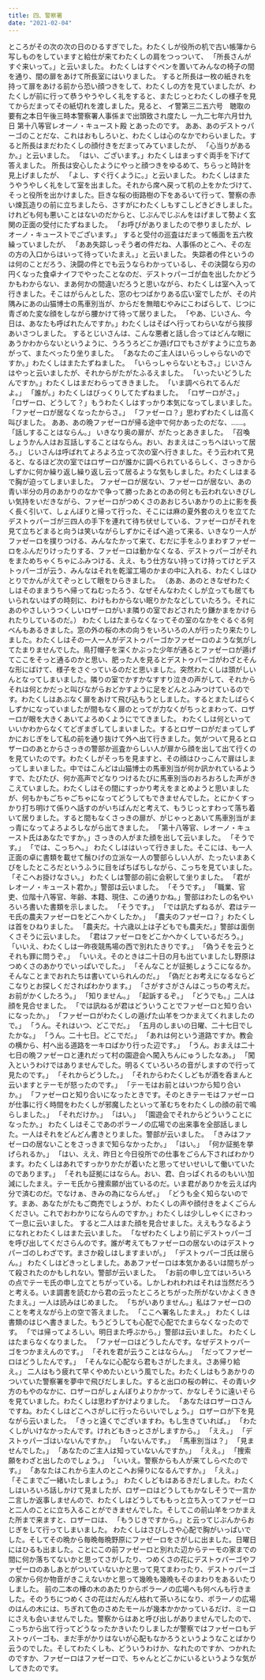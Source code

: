 ```yaml
---
title: 四、警察署
date: "2021-02-04"
---
```

ところがその次の次の日のひるすぎでした。わたくしが役所の机で古い帳簿から写しものをしていますと給仕が来てわたくしの肩をつっついて、
「所長さんがすぐ来いって。」と云いました。
わたくしはすぐペンを置いてみんなの椅子の間を通り、間の扉をあけて所長室にはいりました。
すると所長は一枚の紙きれを持って扉をあける前から恐い顔つきをして、わたくしの方を見ていましたが、わたくしが前に行って恭うやうやしく礼をすると、またじっとわたくしの様子を見てからだまってその紙切れを渡しました。見ると、
イ警第三二五六号　聴取の要有之本日午後三時本警察署人事係まで出頭致され度たし
一九二七年六月廿九日
第十八等官レオーノ・キュースト殿
とあったのです。
ああ、あのデストゥパーゴのことだな、これはおもしろいと、わたくしは心のなかでわらいました。すると所長はまだわたくしの顔付きをだまってみていましたが、
「心当りがあるか。」と云いました。
「はい、ございます。」わたくしはまっすぐ両手を下げて答えました。
所長は安心したようにやっと顔つきをゆるめて、ちらっと時計を見上げましたが、
「よし、すぐ行くように。」と云いました。
わたくしはまたうやうやしく礼をして室を出ました。それから席へ戻って机の上をかたづけて、そっと役所を出かけました。巨きな桜の街路樹の下をあるいて行って、警察の赤い煉瓦造りの前に立ちましたら、さすがにわたくしもすこしどきどきしました。けれども何も悪いことはないのだからと、じぶんでじぶんをはげまして勢よく玄関の正面の受付にたずねました。
「お呼びがありましたので参りましたが、レオーノ・キューストでございます。」
すると受付の巡査はだまって帳面を五六枚繰っていましたが、
「ああ失踪しっそう者の件だね、人事係のとこへ、その左の方の入口からはいって待っていたまえ。」と云いました。
失踪者の件というのは何のことだろう、決闘の件とでも云うならわかっているし、その決闘なら刃の円くなった食卓ナイフでやったことなのだ、デストゥパーゴが血を出したかどうかもわからない、まあ何かの間違いだろうと思いながら、わたくしは室へ入って行きました。そこはがらんとした、窓の七つばかりある広い室でしたが、その片隅みにあの山猫博士の馬車別当が、からだを無暗むやみにこわばらして、じつに青ざめた変な顔をしながら腰かけて待って居りました。
「やあ、じいさん、今日は、あなたも呼ばれたんですか。」わたくしはそばへ行ってわらいながら挨拶あいさつしました。
するとじいさんは、こんな悪者と話し合ってはどんな眼にあうかわからないというように、うろうろどこか遁げ口でもさがすように立ちあがって、またべったり坐りました。
「あなたのご主人はいらっしゃらないのですか。」わたくしはまたたずねました。
「いらっしゃらないともさ。」じいさんはやっと云いましたが、それからがたがたふるえました。
「いったいどうしたんですか。」わたくしはまだわらってききました。
「いま調べられてるんだよ。」
「誰が。」わたくしはびっくりしてたずねました。
「ロザーロがさ。」
「ロザーロ、どうして？」もうわたくしはすっかり本気になってしまいました。
「ファゼーロが居なくなったからさ。」
「ファゼーロ？」思わずわたくしは高く叫びました。
ああ、あの晩ファゼーロが帰る途中で何かあったのだな、……。
「話しすることはならん。」
いきなり奥の扉が、がたっとあきました。
「召喚しょうかん人はお互話しすることはならん。おい、おまえはこっちへはいって居ろ。」
じいさんは呼ばれてよろよろ立って次の室へ行きました。そう云われて見ると、なるほど次の室ではロザーロが誰かに調べられているらしく、さっきからしずかに何か繰り返し繰り返し云って居るような気もしました。わたくしはまるで胸が迫ってしまいました。
ファゼーロが居ない、ファゼーロが居ない、あの青い半分の月のあかりのなかで争って勝ったあとのあの何とも云われないきびしい気持をいだきながら、ファゼーロがつめくさのあおじろいあかりの上に影を長く長く引いて、しょんぼりと帰って行った、そこには麻の夏外套のえりを立てたデストゥパーゴが三四人の手下を連れて待ち伏せしている、ファゼーロがそれを見て立ちどまると向うは笑いながらしずかにそばへ追って来る、いきなり一人がファゼーロを撲りつける、みんなたかって来て、むだに手をふりまわすファゼーロをふんだりけったりする、ファゼーロは動かなくなる、デストゥパーゴがそれをまためちゃくちゃにふみつける、ええ、もう仕方ない持ってけ持ってけとデストゥパーゴが云う、みんなはそれを乾溜工場のかまの中に入れる、わたくしはひとりでかんがえてぞっとして眼をひらきました。
（ああ、あのときなぜわたくしはそのままうちへ帰ってねむったろう、なぜそんなわたくしが立っても居てもいられないはずの時刻に、わけもわからない眠りかたなどしていたろう。それにあのやさしいうつくしいロザーロがいま隣りの室でおどされたり鎌かまをかけられたりしているのだ。）
わたくしはたまらなくなってその室のなかをぐるぐる何べんもあるきました。窓の外の桜の木の向うをいろいろの人が行ったり来たりしました。わたくしはその一人一人がデストゥパーゴかファゼーロのような気がしてたまりませんでした。鳥打帽子を深くかぶった少年が通るとファゼーロが遁げてここをそっと通るのかと思い、肥った人を見るとデストゥパーゴがわざとそんな形にばけて、様子をさぐっているのだと思いました。突然わたくしは頭がしいんとなってしまいました。隣りの室でかすかなすすり泣きの声がして、それからそれは何とかだっと叫びながらおどかすように足をどんとふみつけているのです。わたくしはあぶなく扉をあけて飛び込もうとしました。するとまたしばらくしずかになっていましたが間もなく扉のとってが力なくがちっとまわって、ロザーロが眼を大きくあいてよろめくようにでてきました。
わたくしは何といっていいかわからなくてどぎまぎしてしまいました。するとロザーロがだまってしずかにおじぎをして私の前を通り抜けて外へ出て行きました。気がついて見るとロザーロのあとからさっきの警部か巡査からしい人が扉から顔を出して出て行くのを見ていたのです。わたくしがそっちを見ますと、その顔はひっこんで扉はしまってしまいました。中ではこんどは山猫博士の馬車別当が何か訊かれているようすで、たびたび、何か高声でどなりつけるたびに馬車別当のおろおろした声がきこえていました。わたくしはその間にすっかり考えをまとめようと思いましたが、何もかもごちゃごちゃになってどうしてもできませんでした。とにかくすっかり打ち明けて係りへ話すのがいちばんだと考えて、もうじっとすわって落ち着いて居りました。すると間もなくさっきの扉が、がじゃっとあいて馬車別当がまっ青になってよろよろしながら出てきました。
「第十八等官、レオーノ・キュースト氏はあなたですか。」さっきの人がまた顔を出して云いました。
「そうです。」
「では、こっちへ。」
わたくしははいって行きました。そこには、も一人正面の卓に書類を載せて鬚ひげの立派な一人の警部らしい人が、たったいまあくびをしたところだというふうに目をぱちぱちしながら、こっちを見ていました。
「そこへお掛けなさい。」
わたくしは警部の前に会釈して坐りました。
「君がレオーノ・キュースト君か。」警部は云いました。
「そうです。」
「職業、官吏、位階十八等官、年齢、本籍、現住、この通りかね。」警部はわたしの名やいろいろ書いた書類を示しました。
「そうです。」
「では訊たずねるが、君はテーモ氏の農夫ファゼーロをどこへかくしたか。」
「農夫のファゼーロ？」わたくしは首をひねりました。
「農夫だ。十六歳以上は子どもでも農夫だ。」警部は面倒くさそうに云いました。
「君はファゼーロをどこかへかくしているだろう。」
「いいえ、わたくしは一昨夜競馬場の西で別れたきりです。」
「偽うそを云うとそれも罪に問うぞ。」
「いいえ。そのときは二十日の月も出ていましたし野原はつめくさのあかりでいっぱいでした。」
「そんなことが証拠しょうこになるか。そんなことまでおれたちは書いていられんのだ。」
「偽だとお考えになるならどこなりとお探しくださればわかります。」
「さがすさがさんはこっちの考えだ。お前がかくしたろう。」
「知りません。」
「起訴するぞ。」
「どうでも。」二人は顔を見合せました。
「では訊ねるが君はどういうことでファゼーロと知り合いになったか。」
「ファゼーロがわたくしの遁げた山羊をつかまえてくれましたので。」
「うん。それはいつ、どこでだ。」
「五月のしまいの日曜、二十七日でしたかな。」
「うん。二十七日。どこでだ。」
「あれは何という道路ですか。教会の横から、村へ出る道路を一キロばかり行った辺です。」
「うん。おまえは二十七日の晩ファゼーロと連れだって村の園遊会へ闖入ちんにゅうしたなあ。」
「闖入というわけではありませんでした。明るくていろいろの音がしますので行って見たのです。」
「それからどうした。」
「それからわたくしどもが酒を呑まんと云いますとテーモが怒ったのです。」
「テーモはお前とはいつから知り合いか。」
「ファゼーロと知り合いになったときです。そのときテーモはファゼーロが仕事に行く時間をわたくしが邪魔したといって革むちをわたくしの顔の前で鳴らしました。」
「それだけか。」
「はい。」
「園遊会でそれからどういうことになったか。」
わたくしはそこであのポラーノの広場での出来事を全部話しました。一人はそれをどんどん書きとりました。警部が云いました。
「きみはファゼーロの居ないことをさっきまで知らなかったか。」
「はい。」
「何か証拠を挙げられるか。」
「はい、ええ、昨日と今日役所での仕事をごらん下さればわかります。わたくしはあれですっかりかたが着いたと思ってせいせいして働いていたのであります。」
「それも証拠にはならん。おい、君、白っぱくれるのもいい加減にしたまえ。テーモ氏から捜索願が出ているのだ。いま君がありかを云えば内分で済むのだ。でなけぁ、きみの為にならんぜ。」
「どうも全く知らないのです。まあ、あなたがたもご商売でしょうが、わたくしの声や顔付きをよくごらんください。これでおわかりにならんのですか。」わたくしは少ししゃくにさわって一息に云いました。
すると二人はまた顔を見合せました。ええもうなるようになれとわたくしはまた云いました。
「なぜわたくしより前にデストゥパーゴを呼び出してくださらんのです。誰が考えてもファゼーロの居ないのはデストゥパーゴのしわざです。まさか殺しはしますまいが。」
「デストゥパーゴ氏は居らん。」
わたくしはどきっとしました。ああファゼーロは本気かあるいは間ちがって殺されたのかもしれない。警部が云いました。
「お前の申し立てはいろいろの点でテーモ氏の申し立てとちがっている。しかしわれわれはそれは当然だろうと考える。いま調書を読むから君の云ったところとちがった所がないかよくききたまえ。」一人は読みはじめました。
「ちがいありません。」私はファゼーロのことを考えながら上の空で答えました。
「ここへ署名したまえ。」
わたくしは書類のはじへ書きました。もうどうしても心配で心配でたまらなくなったのです。
「では帰ってよろしい。明日また呼ぶから。」警部は云いました。
わたくしはたまらなくなりました。
「ファゼーロはどうしたんです。なぜデストゥパーゴをつかまえんのです。」
「それを君が云うことはならん。」
「だってファゼーロはどうしたんです。」
「そんなに心配なら君もさがしたまえ。さあ帰り給え。」
二人はもう疲れて早くやめたいという風でした。わたくしはもうあかりのついていた警察署を夢中で飛びだしました。すると出口の桜の幹に、その青い夕方のもやのなかに、ロザーロがしょんぼりよりかかって、かなしそうに遠いそらを見ていました。わたくしは思わずかけよりました。
「あなたはロザーロさんですね。わたくしはどこへさがしに行ったらいいでしょう。」
ロザーロが下を見ながら云いました。
「きっと遠くでございますわ。もし生きていれば。」
「わたくしがいけなかったんです。けれどもきっとさがしますから。」
「ええ。」
「デストゥパーゴはいないんですか。」
「いないんです。」
「馬車別当は？」
「見ませんでした。」
「あなたのご主人は知っていないんですか。」
「ええ。」
「捜索願をわざと出したのでしょう。」
「いいえ。警察からも人が来てしらべたのです。」
「あなたはこれから主人のとこへお帰りになるんですか。」
「ええ。」
「そこまでご一緒いたしましょう。」
わたくしどもはあるきだしました。わたくしはいろいろ話しかけて見ましたが、ロザーロはどうしてもかなしそうで一言か二言しか返事しませんので、わたくしはどうしてももっと立ち入ってファゼーロと二人のことに立ち入ることができませんでした。そしてこの前山羊をつかまえた所まで来ますと、ロザーロは、
「もうじきですから。」と云ってじぶんからおじぎをして行ってしまいました。
わたくしはさびしさや心配で胸がいっぱいでした。そしてその晩から毎晩毎晩野原にファゼーロをさがしに出ました。日曜日にはひるも出ました。ことにこの前ファゼーロと別れた辺からテーモの家までの間に何か落ちてないかと思ってさがしたり、つめくさの花にデストゥパーゴやファゼーロのあしあとがついていないかと思って見てまわったり、デストゥパーゴの家から何か物音がきこえないかと思って幾晩も幾晩もそのまわりをあるいたりしました。
前の二本の樺の木のあたりからポラーノの広場へも何べんも行きました。そのうちにつめくさの花はだんだん枯れて茶いろになり、ポラーノの広場のはんの木には、ちぎれて色のさめたモールが幾本かかかっているだけ、ミーロにさえも会いませんでした。警察からはあと呼び出しがありませんでしたので、こっちから出て行ってどうなったかきいたりしましたが警察ではファゼーロもデストゥパーゴも、まだ手がかりはないが心配もなかろうというようなことばかり云うのでした。そしてわたくしも、どういうわけか、なれたのですか、つかれたのですか、ファゼーロはファゼーロで、ちゃんとどこかにいるというような気がしてきたのです。